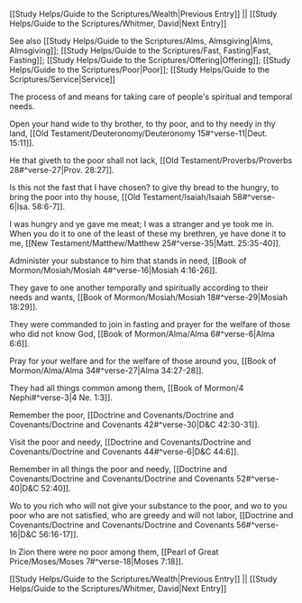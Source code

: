 [[Study Helps/Guide to the Scriptures/Wealth|Previous Entry]]  ||  [[Study Helps/Guide to the Scriptures/Whitmer, David|Next Entry]]

 See also [[Study Helps/Guide to the Scriptures/Alms, Almsgiving|Alms, Almsgiving]]; [[Study Helps/Guide to the Scriptures/Fast, Fasting|Fast, Fasting]]; [[Study Helps/Guide to the Scriptures/Offering|Offering]]; [[Study Helps/Guide to the Scriptures/Poor|Poor]]; [[Study Helps/Guide to the Scriptures/Service|Service]]

 The process of and means for taking care of people's spiritual and temporal needs.

 Open your hand wide to thy brother, to thy poor, and to thy needy in thy land, [[Old Testament/Deuteronomy/Deuteronomy 15#^verse-11|Deut. 15:11]].

 He that giveth to the poor shall not lack, [[Old Testament/Proverbs/Proverbs 28#^verse-27|Prov. 28:27]].

 Is this not the fast that I have chosen? to give thy bread to the hungry, to bring the poor into thy house, [[Old Testament/Isaiah/Isaiah 58#^verse-6|Isa. 58:6-7]].

 I was hungry and ye gave me meat; I was a stranger and ye took me in. When you do it to one of the least of these my brethren, ye have done it to me, [[New Testament/Matthew/Matthew 25#^verse-35|Matt. 25:35-40]].

 Administer your substance to him that stands in need, [[Book of Mormon/Mosiah/Mosiah 4#^verse-16|Mosiah 4:16-26]].

 They gave to one another temporally and spiritually according to their needs and wants, [[Book of Mormon/Mosiah/Mosiah 18#^verse-29|Mosiah 18:29]].

 They were commanded to join in fasting and prayer for the welfare of those who did not know God, [[Book of Mormon/Alma/Alma 6#^verse-6|Alma 6:6]].

 Pray for your welfare and for the welfare of those around you, [[Book of Mormon/Alma/Alma 34#^verse-27|Alma 34:27-28]].

 They had all things common among them, [[Book of Mormon/4 Nephi#^verse-3|4 Ne. 1:3]].

 Remember the poor, [[Doctrine and Covenants/Doctrine and Covenants/Doctrine and Covenants 42#^verse-30|D&C 42:30-31]].

 Visit the poor and needy, [[Doctrine and Covenants/Doctrine and Covenants/Doctrine and Covenants 44#^verse-6|D&C 44:6]].

 Remember in all things the poor and needy, [[Doctrine and Covenants/Doctrine and Covenants/Doctrine and Covenants 52#^verse-40|D&C 52:40]].

 Wo to you rich who will not give your substance to the poor, and wo to you poor who are not satisfied, who are greedy and will not labor, [[Doctrine and Covenants/Doctrine and Covenants/Doctrine and Covenants 56#^verse-16|D&C 56:16-17]].

 In Zion there were no poor among them, [[Pearl of Great Price/Moses/Moses 7#^verse-18|Moses 7:18]].

[[Study Helps/Guide to the Scriptures/Wealth|Previous Entry]]  ||  [[Study Helps/Guide to the Scriptures/Whitmer, David|Next Entry]]